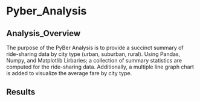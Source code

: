 # Pyber_Analysis
## Analysis_Overview
The purpose of the PyBer Analysis is to provide a succinct summary of ride-sharing data by city type (urban, suburban, rural). Using Pandas, Numpy, and Matplotlib Lirbaries; a collection of summary statistics are computed for the ride-sharing data. Additionally, a multiple line graph chart is added to visualize the average fare by city type.

## Results

